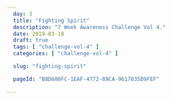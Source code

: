 ```yaml
---
  day: 3
  title: "Fighting Spirit"
  description: "7 Week Awareness Challenge Vol 4."
  date: 2019-03-18
  draft: true
  tags: [ "challenge-vol-4" ]
  categories: [ "challenge-vol-4" ]

  slug: "fighting-spirit"

  pageId: "B8D600FC-1EAF-4772-89CA-9617035D9FEF"

---
```



